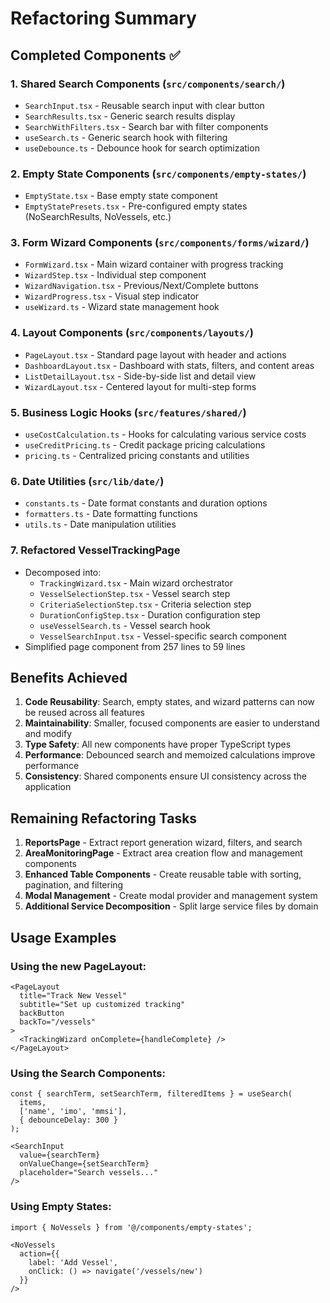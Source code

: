 # Refactoring Summary

## Completed Components ✅

### 1. **Shared Search Components** (`src/components/search/`)
- `SearchInput.tsx` - Reusable search input with clear button
- `SearchResults.tsx` - Generic search results display
- `SearchWithFilters.tsx` - Search bar with filter components
- `useSearch.ts` - Generic search hook with filtering
- `useDebounce.ts` - Debounce hook for search optimization

### 2. **Empty State Components** (`src/components/empty-states/`)
- `EmptyState.tsx` - Base empty state component
- `EmptyStatePresets.tsx` - Pre-configured empty states (NoSearchResults, NoVessels, etc.)

### 3. **Form Wizard Components** (`src/components/forms/wizard/`)
- `FormWizard.tsx` - Main wizard container with progress tracking
- `WizardStep.tsx` - Individual step component
- `WizardNavigation.tsx` - Previous/Next/Complete buttons
- `WizardProgress.tsx` - Visual step indicator
- `useWizard.ts` - Wizard state management hook

### 4. **Layout Components** (`src/components/layouts/`)
- `PageLayout.tsx` - Standard page layout with header and actions
- `DashboardLayout.tsx` - Dashboard with stats, filters, and content areas
- `ListDetailLayout.tsx` - Side-by-side list and detail view
- `WizardLayout.tsx` - Centered layout for multi-step forms

### 5. **Business Logic Hooks** (`src/features/shared/`)
- `useCostCalculation.ts` - Hooks for calculating various service costs
- `useCreditPricing.ts` - Credit package pricing calculations
- `pricing.ts` - Centralized pricing constants and utilities

### 6. **Date Utilities** (`src/lib/date/`)
- `constants.ts` - Date format constants and duration options
- `formatters.ts` - Date formatting functions
- `utils.ts` - Date manipulation utilities

### 7. **Refactored VesselTrackingPage**
- Decomposed into:
  - `TrackingWizard.tsx` - Main wizard orchestrator
  - `VesselSelectionStep.tsx` - Vessel search step
  - `CriteriaSelectionStep.tsx` - Criteria selection step
  - `DurationConfigStep.tsx` - Duration configuration step
  - `useVesselSearch.ts` - Vessel search hook
  - `VesselSearchInput.tsx` - Vessel-specific search component
- Simplified page component from 257 lines to 59 lines

## Benefits Achieved

1. **Code Reusability**: Search, empty states, and wizard patterns can now be reused across all features
2. **Maintainability**: Smaller, focused components are easier to understand and modify
3. **Type Safety**: All new components have proper TypeScript types
4. **Performance**: Debounced search and memoized calculations improve performance
5. **Consistency**: Shared components ensure UI consistency across the application

## Remaining Refactoring Tasks

1. **ReportsPage** - Extract report generation wizard, filters, and search
2. **AreaMonitoringPage** - Extract area creation flow and management components
3. **Enhanced Table Components** - Create reusable table with sorting, pagination, and filtering
4. **Modal Management** - Create modal provider and management system
5. **Additional Service Decomposition** - Split large service files by domain

## Usage Examples

### Using the new PageLayout:
```tsx
<PageLayout
  title="Track New Vessel"
  subtitle="Set up customized tracking"
  backButton
  backTo="/vessels"
>
  <TrackingWizard onComplete={handleComplete} />
</PageLayout>
```

### Using the Search Components:
```tsx
const { searchTerm, setSearchTerm, filteredItems } = useSearch(
  items,
  ['name', 'imo', 'mmsi'],
  { debounceDelay: 300 }
);

<SearchInput
  value={searchTerm}
  onValueChange={setSearchTerm}
  placeholder="Search vessels..."
/>
```

### Using Empty States:
```tsx
import { NoVessels } from '@/components/empty-states';

<NoVessels
  action={{
    label: 'Add Vessel',
    onClick: () => navigate('/vessels/new')
  }}
/>
```